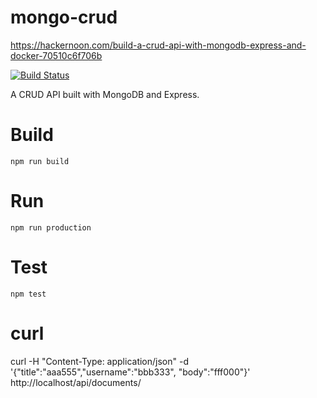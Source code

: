 # mongo-crud
https://hackernoon.com/build-a-crud-api-with-mongodb-express-and-docker-70510c6f706b

[![Build Status](https://travis-ci.org/weilwang/mongo-crud.svg?branch=master)](https://travis-ci.org/weilwang/mongo-crud)

A CRUD API built with MongoDB and Express.

# Build

`npm run build`

# Run

`npm run production`

# Test

`npm test`

# curl
curl -H "Content-Type: application/json" -d '{"title":"aaa555","username":"bbb333", "body":"fff000"}' http://localhost/api/documents/